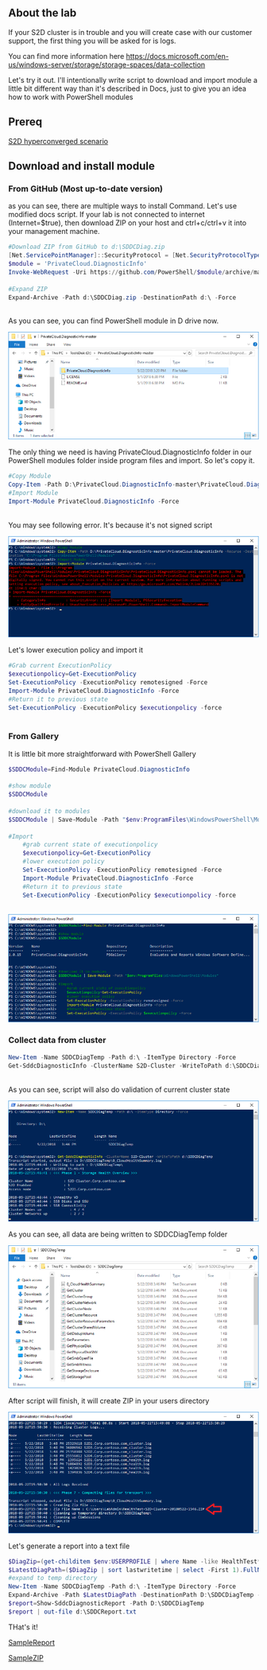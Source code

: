 
## About the lab

If your S2D cluster is in trouble and you will create case with our customer support, the first thing you will be asked for is logs.

You can find more information here https://docs.microsoft.com/en-us/windows-server/storage/storage-spaces/data-collection

Let's try it out. I'll intentionally write script to download and import module a little bit different way than it's described in Docs, just to give you an idea how to work with PowerShell modules

## Prereq

[S2D hyperconverged scenario](/Scenarios/S2D%20Hyperconverged/)

## Download and install module

### From GitHub (Most up-to-date version)

as you can see, there are multiple ways to install Command. Let's use modified docs script. If your lab is not connected to internet (Internet=$true), then download ZIP on your host and ctrl+c/ctrl+v it into your management machine.

````PowerShell
#Download ZIP from GitHub to d:\SDDCDiag.zip
[Net.ServicePointManager]::SecurityProtocol = [Net.SecurityProtocolType]::Tls12
$module = 'PrivateCloud.DiagnosticInfo'
Invoke-WebRequest -Uri https://github.com/PowerShell/$module/archive/master.zip -OutFile d:\SDDCDiag.zip

#Expand ZIP
Expand-Archive -Path d:\SDDCDiag.zip -DestinationPath d:\ -Force
 
````

As you can see, you can find PowerShell module in D drive now.

![](/Scenarios/S2D%20Tools/Get-SDDCDiagnosticInfo/Screenshots/ExpandedZip.png)

The only thing we need is having PrivateCloud.DiagnosticInfo folder in our PowerShell modules folder inside program files and import. So let's copy it.

````PowerShell
#Copy Module
Copy-Item -Path D:\PrivateCloud.DiagnosticInfo-master\PrivateCloud.DiagnosticInfo -Recurse -Destination "C:\Program Files\WindowsPowerShell\Modules"
#Import Module
Import-Module PrivateCloud.DiagnosticInfo -Force
 
````

You may see following error. It's because it's not signed script

![](/Scenarios/S2D%20Tools/Get-SDDCDiagnosticInfo/Screenshots/ImportModuleError.png)

Let's lower execution policy and import it

````PowerShell
#Grab current ExecutionPolicy
$executionpolicy=Get-ExecutionPolicy
Set-ExecutionPolicy -ExecutionPolicy remotesigned -Force
Import-Module PrivateCloud.DiagnosticInfo -Force
#Return it to previous state
Set-ExecutionPolicy -ExecutionPolicy $executionpolicy -force
 
````

### From Gallery

It is little bit more straightforward with PowerShell Gallery

````PowerShell
$SDDCModule=Find-Module PrivateCloud.DiagnosticInfo

#show module
$SDDCModule

#download it to modules
$SDDCModule | Save-Module -Path "$env:ProgramFiles\WindowsPowerShell\Modules"

#Import
    #grab current state of executionpolicy
    $executionpolicy=Get-ExecutionPolicy
    #lower execution policy
    Set-ExecutionPolicy -ExecutionPolicy remotesigned -Force
    Import-Module PrivateCloud.DiagnosticInfo -Force
    #Return it to previous state
    Set-ExecutionPolicy -ExecutionPolicy $executionpolicy -force
 
````

![](/Scenarios/S2D%20Tools/Get-SDDCDiagnosticInfo/Screenshots/ImportModuleGallery.png)

### Collect data from cluster

````PowerShell
New-Item -Name SDDCDiagTemp -Path d:\ -ItemType Directory -Force
Get-SddcDiagnosticInfo -ClusterName S2D-Cluster -WriteToPath d:\SDDCDiagTemp
 
````

As you can see, script will also do validation of current cluster state

![](/Scenarios/S2D%20Tools/Get-SDDCDiagnosticInfo/Screenshots/CollectData.png)

As you can see, all data are being written to SDDCDiagTemp folder

![](/Scenarios/S2D%20Tools/Get-SDDCDiagnosticInfo/Screenshots/CollectDataFolder.png)

After script will finish, it will create ZIP in your users directory

![](/Scenarios/S2D%20Tools/Get-SDDCDiagnosticInfo/Screenshots/CollectDataResult.png)

Let's generate a report into a text file

````PowerShell
$DiagZip=(get-childitem $env:USERPROFILE | where Name -like HealthTest*.zip)
$LatestDiagPath=($DiagZip | sort lastwritetime | select -First 1).FullName
#expand to temp directory
New-Item -Name SDDCDiagTemp -Path d:\ -ItemType Directory -Force
Expand-Archive -Path $LatestDiagPath -DestinationPath D:\SDDCDiagTemp -Force
$report=Show-SddcDiagnosticReport -Path D:\SDDCDiagTemp
$report | out-file d:\SDDCReport.txt

````

THat's it!

[SampleReport](/Scenarios/S2D%20Tools/Get-SDDCDiagnosticInfo/SDDCReport.txt)

[SampleZIP](/Scenarios/S2D%20Tools/Get-SDDCDiagnosticInfo/HealthTest-S2D-Cluster-20180522-1546.ZIP)